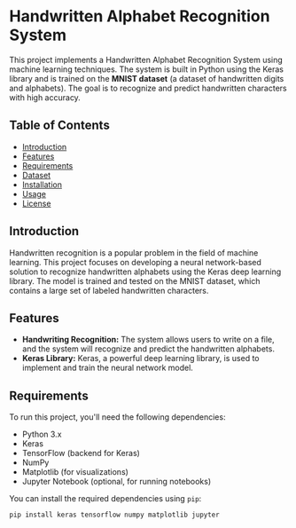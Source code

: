 # Handwritten Alphabet Recognition System

This project implements a Handwritten Alphabet Recognition System using machine learning techniques. The system is built in Python using the Keras library and is trained on the **MNIST dataset** (a dataset of handwritten digits and alphabets). The goal is to recognize and predict handwritten characters with high accuracy.

## Table of Contents

- [Introduction](#introduction)
- [Features](#features)
- [Requirements](#requirements)
- [Dataset](#dataset)
- [Installation](#installation)
- [Usage](#usage)
- [License](#license)

## Introduction

Handwritten recognition is a popular problem in the field of machine learning. This project focuses on developing a neural network-based solution to recognize handwritten alphabets using the Keras deep learning library. The model is trained and tested on the MNIST dataset, which contains a large set of labeled handwritten characters.

## Features

- **Handwriting Recognition:** The system allows users to write on a file, and the system will recognize and predict the handwritten alphabets.
- **Keras Library:** Keras, a powerful deep learning library, is used to implement and train the neural network model.
  
## Requirements

To run this project, you'll need the following dependencies:

- Python 3.x
- Keras
- TensorFlow (backend for Keras)
- NumPy
- Matplotlib (for visualizations)
- Jupyter Notebook (optional, for running notebooks)

You can install the required dependencies using `pip`:

```bash
pip install keras tensorflow numpy matplotlib jupyter
